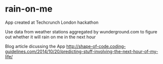 rain-on-me
==========

App created at Techcrunch London hackathon

Use data from weather stations aggregated by wunderground.com to figure out whether it will rain on me in the next hour

Blog article dicussing the App
http://shape-of-code.coding-guidelines.com/2014/10/20/predicting-stuff-involving-the-next-hour-of-my-life/
